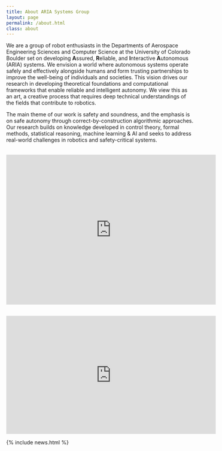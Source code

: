 ```yaml
---
title: About ARIA Systems Group 
layout: page
permalink: /about.html
class: about
---
```


We are a group of robot enthusiasts in the Departments of Aerospace Engineering Sciences and Computer Science at the University of Colorado Boulder set on developing **A**ssured, **R**eliable, and **I**nteractive **A**utonomous (ARIA) systems.  We envision a world where autonomous systems operate safely and effectively alongside humans and form trusting partnerships to improve the well-being of individuals and societies.  This vision drives our research in developing theoretical foundations and computational frameworks that enable reliable and intelligent autonomy.  We view this as an art, a creative process that requires deep technical understandings of the fields that contribute to robotics. 

The main theme of our work is safety and soundness, and the emphasis is on safe autonomy through correct-by-construction algorithmic approaches.  Our research builds on knowledge developed in control theory, formal methods, statistical reasoning, machine learning & AI and seeks to address real-world challenges in robotics and safety-critical systems.
<br>
<br>
<div align="center"><iframe width="560" height="400" src="https://youtube.com/embed/YoApl4unzAQ" frameborder="0" allow="accelerometer; autoplay; clipboard-write; encrypted-media; gyroscope; picture-in-picture" allowfullscreen style="padding-bottom:30px"></iframe></div>

<div align="center"><iframe width="560" height="315" src="https://www.youtube.com/embed/r9DUImCrx18" title="YouTube video player" frameborder="0" allow="accelerometer; autoplay; clipboard-write; encrypted-media; gyroscope; picture-in-picture" allowfullscreen></iframe></div>

{% include news.html %}